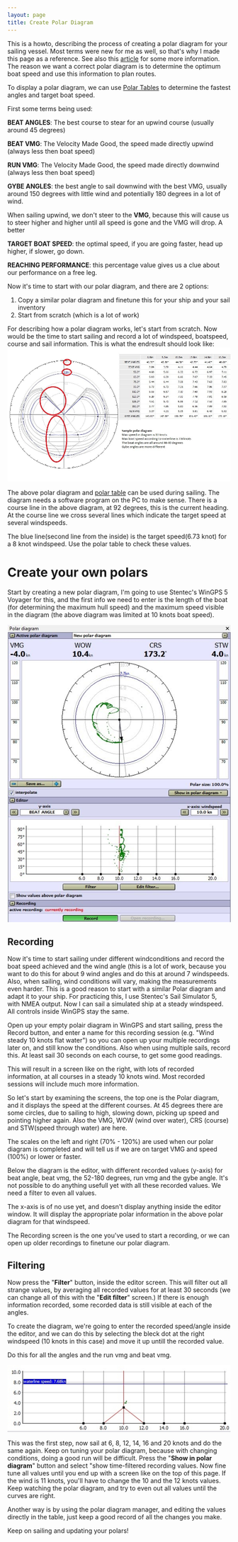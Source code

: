 ```yaml
---
layout: page
title: Create Polar Diagram
---
```


This is a howto, describing the process of creating a polar diagram for your sailing vessel. Most terms were new for me as well, so that's why I made this page as a reference. See also this [article](http://www.c34.org/faq-pages/faq-polar-diagram.html) for some more information. The reason we want a correct polar diagram is to determine the optimum boat speed and use this information to plan routes.

To display a polar diagram, we can use [Polar Tables](polar-table.html) to determine the fastest angles and target boat speed.

First some terms being used:

**BEAT ANGLES**: The best course to stear for an upwind course (usually around 45 degrees)

**BEAT VMG**: The Velocity Made Good, the speed made directly upwind (always less then boat speed)

**RUN VMG**: The Velocity Made Good, the speed made directly downwind (always less then boat speed)

**GYBE ANGLES**: the best angle to sail downwind with the best VMG, usually around 150 degrees with little wind and potentially 180 degrees in a lot of wind.

When sailing upwind, we don't steer to the **VMG**, because this will cause us to steer higher and higher until all speed is gone and the VMG will drop. A better

**TARGET BOAT SPEED**: the optimal speed, if you are going faster, head up higher, if slower, go down.

**REACHING PERFORMANCE**: this percentage value gives us a clue about our performance on a free leg.

Now it's time to start with our polar diagram, and there are 2 options:

1.  Copy a similar polar diagram and finetune this for your ship and your sail inventory
2.  Start from scratch (which is a lot of work)

For describing how a polar diagram works, let's start from scratch. Now would be the time to start sailing and record a lot of windspeed, boatspeed, course and sail information. This is what the endresult should look like:
![](/media/Default/Sailing/PolarDiagram.jpg)
   
The above polar diagram and [polar table](polar-table.html) can be used during sailing. The diagram needs a software program on the PC to make sense. There is a course line in the above diagram, at 92 degrees, this is the current heading. At the course line we cross several lines which indicate the target speed at several windspeeds.

The blue line(second line from the inside) is the target speed(6.73 knot) for a 8 knot windspeed. Use the polar table to check these values.


# Create your own polars

Start by creating a new polar diagram, I'm going to use Stentec's WinGPS 5 Voyager for this, and the first info we need to enter is the length of the boat (for determining the maximum hull speed) and the maximum speed visible in the diagram (the above diagram was limited at 10 knots boat speed). 

![](/media/Default/Sailing/recorded_polar.jpg)



## Recording

Now it's time to start sailing under different windconditions and record the boat speed achieved and the wind angle (this is a lot of work, because you want to do this for about 9 wind angles and do this at around 7 windspeeds. Also, when sailing, wind conditions will vary, making the measurements even harder. This is a good reason to start with a similar Polar diagram and adapt it to your ship. For practicing this, I use Stentec's Sail Simulator 5, with NMEA output. Now I can sail a simulated ship at a steady windspeed. All controls inside WinGPS stay the same.

Open up your empty polair diagram in WinGPS and start sailing, press the Record button, and enter a name for this recording session (e.g. "Wind steady 10 knots flat water") so you can open up your multiple recordings later on, and still know the conditions. Also when using multiple sails, record this. At least sail 30 seconds on each course, to get some good readings.

This will result in a screen like on the right, with lots of recorded information, at all courses in a steady 10 knots wind. Most recorded sessions will include much more information.

So let's start by examining the screens, the top one is the Polar diagram, and it displays the speed at the different courses. At 45 degrees there are some circles, due to sailing to high, slowing down, picking up speed and pointing higher again. Also the VMG, WOW (wind over water), CRS (course) and STW(speed through water) are here.

The scales on the left and right (70% - 120%) are used when our polar diagram is completed and will tell us if we are on target VMG and speed (100%) or lower or faster.

Below the diagram is the editor, with different recorded values (y-axis) for beat angle, beat vmg, the 52-180 degrees, run vmg and the gybe angle. It's not possible to do anything usefull yet with all these recorded values. We need a filter to even all values.

The x-axis is of no use yet, and doesn't display anything inside the editor window. It will display the appropriate polar information in the above polar diagram for that windspeed.

The Recording screen is the one you've used to start a recording, or we can open up older recordings to finetune our polar diagram.

## Filtering

Now press the "**Filter**" button, inside the editor screen. This will filter out all strange values, by averaging all recorded values for at least 30 seconds (we can change all of this with the "**Edit filter**" screen.) If there is enough information recorded, some recorded data is still visible at each of the angles.

To create the diagram, we're going to enter the recorded speed/angle inside the editor, and we can do this by selecting the bleck dot at the right windspeed (10 knots in this case) and move it up untill the recorded value.

Do this for all the angles and the run vmg and beat vmg.



![](/media/Default/Sailing/Polar_editor.jpg)

This was the first step, now sail at 6, 8, 12, 14, 16 and 20 knots and do the same again. Keep on tuning your polar diagram, because with changing conditions, doing a good run will be difficult. Press the "**Show in polar diagram**" button and select "show time-filtered recording values. Now fine tune all values until you end up with a screen like on the top of this page. If the wind is 11 knots, you'll have to change the 10 and the 12 knots values. Keep watching the polar diagram, and try to even out all values until the curves are right.

Another way is by using the polar diagram manager, and editing the values directly in the table, just keep a good record of all the changes you make.

Keep on sailing and updating your polars!

